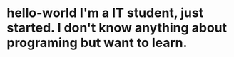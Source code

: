 # hello-world I'm a IT student, just started. I don't know anything about programing but want to learn.
